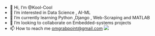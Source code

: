 - 👋 Hi, I’m @Kool-Cool
- 👀 I’m interested in Data Science , AI-ML 
- 🌱 I’m currently learning Python ,Django , Web-Scraping and MATLAB 
- 💞️ I’m looking to collaborate on Embedded-systems projects
- 📫 How to reach me omgrabpoint@gmail.com
![](http://i.imgur.com/60bts.gif)

<!---
Kool-Cool/Kool-Cool is a ✨ special ✨ repository because its `README.md` (this file) appears on your GitHub profile.
You can click the Preview link to take a look at your changes.
--->
